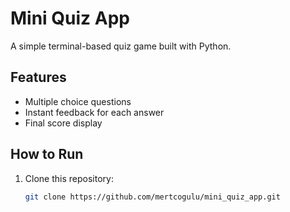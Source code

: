 # Mini Quiz App 

A simple terminal-based quiz game built with Python.

## Features
- Multiple choice questions
- Instant feedback for each answer
- Final score display

## How to Run
1. Clone this repository:
   ```bash
   git clone https://github.com/mertcogulu/mini_quiz_app.git
